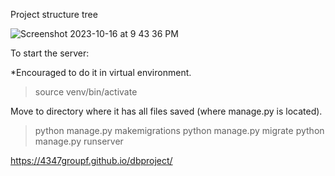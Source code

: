 Project structure tree

![Screenshot 2023-10-16 at 9 43 36 PM](https://github.com/4347groupF/project/assets/1592134/32c07e01-a80b-472c-a38e-28446b51ccef)



To start the server:

*Encouraged to do it in virtual environment.
> source venv/bin/activate

Move to directory where it has all files saved (where manage.py is located).
> python manage.py makemigrations
> python manage.py migrate
> python manage.py runserver


https://4347groupf.github.io/dbproject/
